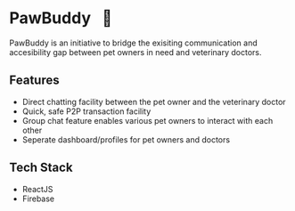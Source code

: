 # PawBuddy  &nbsp; 🐶

PawBuddy is an initiative to bridge the exisiting communication and accesibility gap between pet owners in need and veterinary doctors.

## Features 
* Direct chatting facility between the pet owner and the veterinary doctor 
* Quick, safe P2P transaction facility
* Group chat feature enables various pet owners to interact with each other
* Seperate dashboard/profiles for pet owners and doctors

## Tech Stack
* ReactJS
* Firebase

